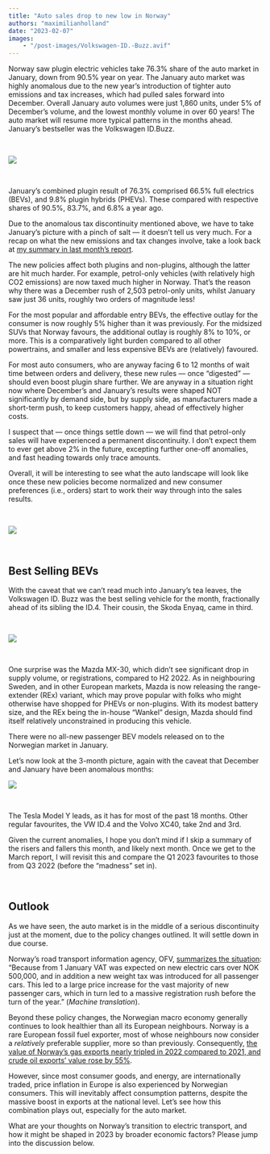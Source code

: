 ```yaml
---
title: "Auto sales drop to new low in Norway"
authors: "maximilianholland"
date: "2023-02-07"
images: 
    - "/post-images/Volkswagen-ID.-Buzz.avif"
---
```


Norway saw plugin electric vehicles take 76.3% share of the auto market in January, down from 90.5% year on year. The January auto market was highly anomalous due to the new year’s introduction of tighter auto emissions and tax increases, which had pulled sales forward into December. Overall January auto volumes were just 1,860 units, under 5% of December’s volume, and the lowest monthly volume in over 60 years! The auto market will resume more typical patterns in the months ahead. January’s bestseller was the Volkswagen ID.Buzz.

 

![](post-images/January-2023-Norway-Passenger-Auto-Registrations.avif)

 

January’s combined plugin result of 76.3% comprised 66.5% full electrics (BEVs), and 9.8% plugin hybrids (PHEVs). These compared with respective shares of 90.5%, 83.7%, and 6.8% a year ago.

Due to the anomalous tax discontinuity mentioned above, we have to take January’s picture with a pinch of salt — it doesn’t tell us very much. For a recap on what the new emissions and tax changes involve, take a look back at [my summary in last month’s report](/2023/01/05/ev-sales-in-norway-explode-ahead-of-policy-changes/).

The new policies affect both plugins and non-plugins, although the latter are hit much harder. For example, petrol-only vehicles (with relatively high CO2 emissions) are now taxed much higher in Norway. That’s the reason why there was a December rush of 2,503 petrol-only units, whilst January saw just 36 units, roughly two orders of magnitude less!

For the most popular and affordable entry BEVs, the effective outlay for the consumer is now roughly 5% higher than it was previously. For the midsized SUVs that Norway favours, the additional outlay is roughly 8% to 10%, or more. This is a comparatively light burden compared to all other powertrains, and smaller and less expensive BEVs are (relatively) favoured.

For most auto consumers, who are anyway facing 6 to 12 months of wait time between orders and delivery, these new rules — once “digested” — should even boost plugin share further. We are anyway in a situation right now where December’s and January’s results were shaped NOT significantly by demand side, but by supply side, as manufacturers made a short-term push, to keep customers happy, ahead of effectively higher costs.

I suspect that — once things settle down — we will find that petrol-only sales will have experienced a permanent discontinuity. I don’t expect them to ever get above 2% in the future, excepting further one-off anomalies, and fast heading towards only trace amounts.

Overall, it will be interesting to see what the auto landscape will look like once these new policies become normalized and new consumer preferences (i.e., orders) start to work their way through into the sales results.

 

![](post-images/Jan-2023-Norway-Monthly-Powertrain-Market-Share.avif)

 

## Best Selling BEVs

With the caveat that we can’t read much into January’s tea leaves, the Volkswagen ID. Buzz was the best selling vehicle for the month, fractionally ahead of its sibling the ID.4. Their cousin, the Skoda Enyaq, came in third.

 

![](post-images/Norway-BEVs-Jan-2023.avif)

 

One surprise was the Mazda MX-30, which didn’t see significant drop in supply volume, or registrations, compared to H2 2022. As in neighbouring Sweden, and in other European markets, Mazda is now releasing the range-extender (REx) variant, which may prove popular with folks who might otherwise have shopped for PHEVs or non-plugins. With its modest battery size, and the REx being the in-house “Wankel” design, Mazda should find itself relatively unconstrained in producing this vehicle.

There were no all-new passenger BEV models released on to the Norwegian market in January.

Let’s now look at the 3-month picture, again with the caveat that December and January have been anomalous months:

![](post-images/Norway-Jan-23-Trailing-Q.avif)

 

The Tesla Model Y leads, as it has for most of the past 18 months. Other regular favourites, the VW ID.4 and the Volvo XC40, take 2nd and 3rd.

Given the current anomalies, I hope you don’t mind if I skip a summary of the risers and fallers this month, and likely next month. Once we get to the March report, I will revisit this and compare the Q1 2023 favourites to those from Q3 2022 (before the “madness” set in).

 

## Outlook

As we have seen, the auto market is in the middle of a serious discontinuity just at the moment, due to the policy changes outlined. It will settle down in due course.

Norway’s road transport information agency, OFV, [summarizes the situation](https://ofv.no/aktuelt/2023/nybilregistreringer-laveste-registreringstall-siden-1962): “Because from 1 January VAT was expected on new electric cars over NOK 500,000, and in addition a new weight tax was introduced for all passenger cars. This led to a large price increase for the vast majority of new passenger cars, which in turn led to a massive registration rush before the turn of the year.” (_Machine translation_).

Beyond these policy changes, the Norwegian macro economy generally continues to look healthier than all its European neighbours. Norway is a rare European fossil fuel exporter, most of whose neighbours now consider a _relatively_ preferable supplier, more so than previously. Consequently, [the value of Norway’s gas exports nearly tripled in 2022 compared to 2021, and crude oil exports’ value rose by 55%](https://www.ssb.no/utenriksokonomi/utenrikshandel/statistikk/utenrikshandel-med-varer/artikler/skyhoye-gasspriser-ga-historisk-hoy-eksport-i-2022).

However, since most consumer goods, and energy, are internationally traded, price inflation in Europe is also experienced by Norwegian consumers. This will inevitably affect consumption patterns, despite the massive boost in exports at the national level. Let’s see how this combination plays out, especially for the auto market.

What are your thoughts on Norway’s transition to electric transport, and how it might be shaped in 2023 by broader economic factors? Please jump into the discussion below.
